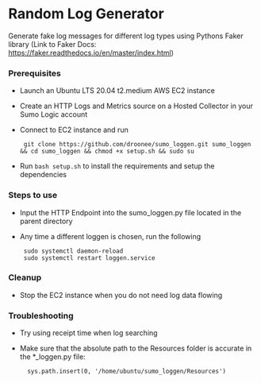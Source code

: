 # Random Log Generator
Generate fake log messages for different log types using Pythons Faker library (Link to Faker Docs: https://faker.readthedocs.io/en/master/index.html)

### Prerequisites
- Launch an Ubuntu LTS 20.04 t2.medium AWS EC2 instance
       
- Create an HTTP Logs and Metrics source on a Hosted Collector in your Sumo Logic account

- Connect to EC2 instance and run 

       git clone https://github.com/droonee/sumo_loggen.git sumo_loggen && cd sumo_loggen && chmod +x setup.sh && sudo su

- Run `bash setup.sh` to install the requirements and setup the dependencies

### Steps to use
- Input the HTTP Endpoint into the sumo_loggen.py file located in the parent directory

- Any time a different loggen is chosen, run the following  

       sudo systemctl daemon-reload
       sudo systemctl restart loggen.service

### Cleanup
- Stop the EC2 instance when you do not need log data flowing

### Troubleshooting
- Try using receipt time when log searching

- Make sure that the absolute path to the Resources folder is accurate in the *_loggen.py file:
        
        sys.path.insert(0, '/home/ubuntu/sumo_loggen/Resources')

